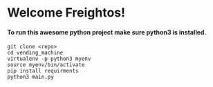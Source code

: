 # Welcome Freightos!

#### To run this awesome python project make sure python3 is installed.
```
git clone <repo>
cd vending_machine
virtualenv -p python3 myenv
source myenv/bin/activate
pip install requirments
python3 main.py
```
